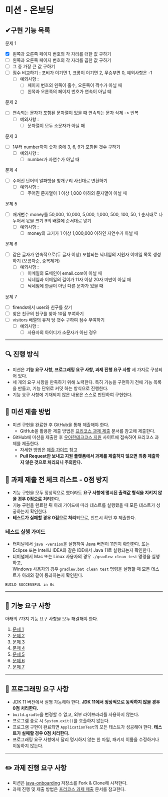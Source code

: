 # 미션 - 온보딩

## ✔구현 기능 목록
문제 1
- [x] 왼쪽과 오른쪽 페이지 번호의 각 자리를 더한 값 구하기
- [ ] 왼쪽과 오른쪽 페이지 번호의 각 자리를 곱한 값 구하기
- [ ] 그 중 가장 큰 값 구하기
- [ ] 점수 비교하기 : 포비가 이기면 1, 크롱이 이기면 2, 무승부면 0, 예외사항은 -1 
  - [ ] 예외사항 : 
    - [ ] 페이지 번호의 왼쪽이 홀수, 오른쪽이 짝수가 아닐 때 
    - [ ] 왼쪽과 오른쪽의 페이지 번호가 연속이 아닐 떼
    
문제 2
- [ ] 연속되는 문자가 포함된 문자열이 있을 때 연속되는 문자 삭제 -> 반복
  - [ ] 예외사항 :
    - [ ] 문자열이 모두 소문자가 아닐 때

문제 3
- [ ] 1부터 number까지 숫자 중에 3, 6, 9가 포함된 갯수 구하기
  - [ ] 예외사항 : 
    - [ ] number가 자연수가 아닐 때

문제 4
- [ ] 주어진 단어의 알파벳을 청개구리 사전대로 변환하기 
  - [ ] 예외사항 : 
    - [ ] 주어진 문자열이 1 이상 1,000 이하의 문자열이 아닐 때 

문제 5
- [ ] 매개변수 money를 50,000, 10,000, 5,000, 1,000, 500, 100, 50, 1 순서대로 나누어서 몫을 크기 9의 배열에 순서대로 넣기
  - [ ] 예외사항 :
    - [ ] money의 크기가 1 이상 1,000,000 이하인 자연수가 아닐 때

문제 6
- [ ] 같은 글자가 연속적으로(두 글자 이상) 포함되는 닉네임의 지원자 이메일 목록 생성하기 (오름차순, 중복제거)
  - [ ] 예외사항 :
    - [ ] 이메일의 도메인이 email.com이 아닐 때
    - [ ] 닉네임과 이메일의 길이가 11자 이상 20자 미만이 아닐 때
    - [ ] 닉네임에 한글이 아닌 다른 문자가 있을 때

문제 7
- [ ] firends에서 user와 친구를 찾기
- [ ] 찾은 친구의 친구를 찾아 10점 부여하기
- [ ] visitors 배열의 유저 당 갯수 구하여 점수 부여하기 
  - [ ] 예외사항 :
    - [ ] 사용자의 아이디가 소문자가 아닌 경우

---

## 🔍 진행 방식

- 미션은 **기능 요구 사항, 프로그래밍 요구 사항, 과제 진행 요구 사항** 세 가지로 구성되어 있다.
- 세 개의 요구 사항을 만족하기 위해 노력한다. 특히 기능을 구현하기 전에 기능 목록을 만들고, 기능 단위로 커밋 하는 방식으로 진행한다.
- 기능 요구 사항에 기재되지 않은 내용은 스스로 판단하여 구현한다.

## 📮 미션 제출 방법

- 미션 구현을 완료한 후 GitHub을 통해 제출해야 한다.
    - GitHub을 활용한 제출 방법은 [프리코스 과제 제출](https://github.com/woowacourse/woowacourse-docs/tree/master/precourse) 문서를 참고해
      제출한다.
- GitHub에 미션을 제출한 후 [우아한테크코스 지원](https://apply.techcourse.co.kr) 사이트에 접속하여 프리코스 과제를 제출한다.
    - 자세한 방법은 [제출 가이드](https://github.com/woowacourse/woowacourse-docs/tree/master/precourse#제출-가이드) 참고
    - **Pull Request만 보내고 지원 플랫폼에서 과제를 제출하지 않으면 최종 제출하지 않은 것으로 처리되니 주의한다.**

## 🚨 과제 제출 전 체크 리스트 - 0점 방지

- 기능 구현을 모두 정상적으로 했더라도 **요구 사항에 명시된 출력값 형식을 지키지 않을 경우 0점으로 처리**한다.
- 기능 구현을 완료한 뒤 아래 가이드에 따라 테스트를 실행했을 때 모든 테스트가 성공하는지 확인한다.
- **테스트가 실패할 경우 0점으로 처리**되므로, 반드시 확인 후 제출한다.

### 테스트 실행 가이드

- 터미널에서 `java -version`을 실행하여 Java 버전이 11인지 확인한다. 또는 Eclipse 또는 IntelliJ IDEA와 같은 IDE에서 Java 11로 실행되는지 확인한다.
- 터미널에서 Mac 또는 Linux 사용자의 경우 `./gradlew clean test` 명령을 실행하고,   
  Windows 사용자의 경우  `gradlew.bat clean test` 명령을 실행할 때 모든 테스트가 아래와 같이 통과하는지 확인한다.

```
BUILD SUCCESSFUL in 0s
```

---

## 🚀 기능 요구 사항
아래의 7가지 기능 요구 사항을 모두 해결해야 한다.

1. [문제 1](./docs/PROBLEM1.md)
2. [문제 2](./docs/PROBLEM2.md)
3. [문제 3](./docs/PROBLEM3.md)
4. [문제 4](./docs/PROBLEM4.md)
5. [문제 5](./docs/PROBLEM5.md)
6. [문제 6](./docs/PROBLEM6.md)
7. [문제 7](./docs/PROBLEM7.md)

---

## 🎯 프로그래밍 요구 사항

- JDK 11 버전에서 실행 가능해야 한다. **JDK 11에서 정상적으로 동작하지 않을 경우 0점 처리한다.**
- `build.gradle`을 변경할 수 없고, 외부 라이브러리를 사용하지 않는다.
- 프로그램 종료 시 `System.exit()`를 호출하지 않는다.
- 프로그램 구현이 완료되면 `ApplicationTest`의 모든 테스트가 성공해야 한다. **테스트가 실패할 경우 0점 처리한다.**
- 프로그래밍 요구 사항에서 달리 명시하지 않는 한 파일, 패키지 이름을 수정하거나 이동하지 않는다.

---

## ✏️ 과제 진행 요구 사항

- 미션은 [java-onboarding](https://github.com/woowacourse-precourse/java-onboarding) 저장소를 Fork & Clone해 시작한다.
- 과제 진행 및 제출 방법은 [프리코스 과제 제출](https://github.com/woowacourse/woowacourse-docs/tree/master/precourse) 문서를 참고한다.
